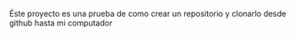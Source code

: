 Éste proyecto es una prueba de como crear un repositorio y clonarlo desde github hasta mi computador
